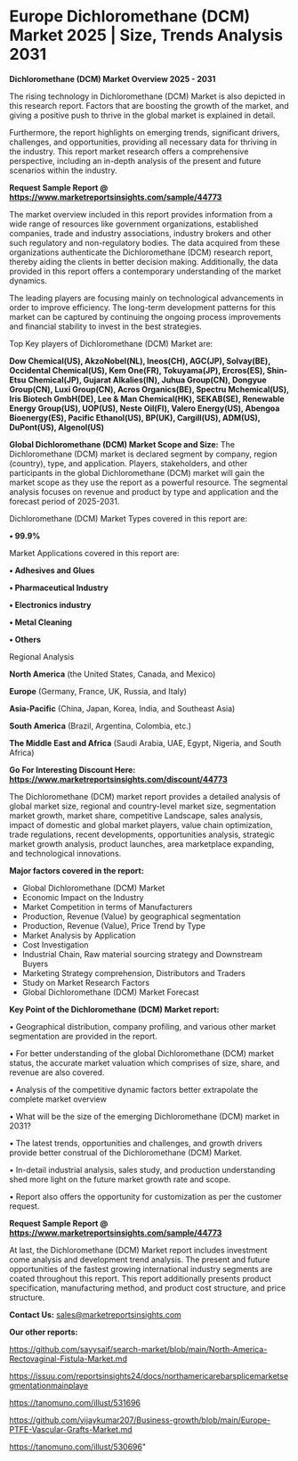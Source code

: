 # Europe Dichloromethane (DCM) Market 2025 | Size, Trends Analysis 2031

<Strong> Dichloromethane (DCM) Market Overview 2025 - 2031</strong>

The rising technology in Dichloromethane (DCM) Market is also depicted in this research report. Factors that are boosting the growth of the market, and giving a positive push to thrive in the global market is explained in detail.

Furthermore, the report highlights on emerging trends, significant drivers, challenges, and opportunities, providing all necessary data for thriving in the industry. This report market research offers a comprehensive perspective, including an in-depth analysis of the present and future scenarios within the industry.

<strong>Request Sample Report @ <a href=https://www.marketreportsinsights.com/sample/44773>https://www.marketreportsinsights.com/sample/44773</a></strong>

The market overview included in this report provides information from a wide range of resources like government organizations, established companies, trade and industry associations, industry brokers and other such regulatory and non-regulatory bodies. The data acquired from these organizations authenticate the Dichloromethane (DCM) research report, thereby aiding the clients in better decision making. Additionally, the data provided in this report offers a contemporary understanding of the market dynamics.

The leading players are focusing mainly on technological advancements in order to improve efficiency. The long-term development patterns for this market can be captured by continuing the ongoing process improvements and financial stability to invest in the best strategies.

Top Key players of Dichloromethane (DCM) Market are:

<strong>Dow Chemical(US), AkzoNobel(NL), Ineos(CH), AGC(JP), Solvay(BE), Occidental Chemical(US), Kem One(FR), Tokuyama(JP), Ercros(ES), Shin-Etsu Chemical(JP), Gujarat Alkalies(IN), Juhua Group(CN), Dongyue Group(CN), Luxi Group(CN), Acros Organics(BE), Spectru Mchemical(US), Iris Biotech GmbH(DE), Lee & Man Chemical(HK), SEKAB(SE), Renewable Energy Group(US), UOP(US), Neste Oil(FI), Valero Energy(US), Abengoa Bioenergy(ES), Pacific Ethanol(US), BP(UK), Cargill(US), ADM(US), DuPont(US), Algenol(US)</strong>

<strong><b>Global Dichloromethane (DCM) Market Scope and Size:</b></strong>
The Dichloromethane (DCM) market is declared segment by company, region (country), type, and application. Players, stakeholders, and other participants in the global Dichloromethane (DCM) market will gain the market scope as they use the report as a powerful resource. The segmental analysis focuses on revenue and product by type and application and the forecast period of 2025-2031.

Dichloromethane (DCM) Market Types covered in this report are:

<strong>•  99.9%</strong>

Market Applications covered in this report are:

<strong>•  Adhesives and Glues

•  Pharmaceutical Industry

•  Electronics industry

•  Metal Cleaning

•  Others</strong> 

Regional Analysis

<strong>North America</strong> (the United States, Canada, and Mexico)

<strong>Europe</strong> (Germany, France, UK, Russia, and Italy)

<strong>Asia-Pacific</strong> (China, Japan, Korea, India, and Southeast Asia)

<strong>South America</strong> (Brazil, Argentina, Colombia, etc.)

<strong>The Middle East and Africa</strong> (Saudi Arabia, UAE, Egypt, Nigeria, and South Africa)

<strong>Go For Interesting Discount Here: <a href=https://www.marketreportsinsights.com/discount/44773>https://www.marketreportsinsights.com/discount/44773</a></strong>

The Dichloromethane (DCM) market report provides a detailed analysis of global market size, regional and country-level market size, segmentation market growth, market share, competitive Landscape, sales analysis, impact of domestic and global market players, value chain optimization, trade regulations, recent developments, opportunities analysis, strategic market growth analysis, product launches, area marketplace expanding, and technological innovations.

<strong><b>Major factors covered in the report:</b></strong>
<ul>
  <li>Global Dichloromethane (DCM) Market </li>
  <li>Economic Impact on the Industry</li>
  <li>Market Competition in terms of Manufacturers</li>
  <li>Production, Revenue (Value) by geographical segmentation</li>
  <li>Production, Revenue (Value), Price Trend by Type</li>
  <li>Market Analysis by Application</li>
  <li>Cost Investigation</li>
  <li>Industrial Chain, Raw material sourcing strategy and Downstream Buyers</li>
  <li>Marketing Strategy comprehension, Distributors and Traders</li>
  <li>Study on Market Research Factors</li>
  <li>Global Dichloromethane (DCM) Market Forecast</li>
</ul>

<strong><b>Key Point of the Dichloromethane (DCM) Market report:</b></strong>

• Geographical distribution, company profiling, and various other market segmentation are provided in the report.

• For better understanding of the global Dichloromethane (DCM) market status, the accurate market valuation which comprises of size, share, and revenue are also covered.

• Analysis of the competitive dynamic factors better extrapolate the complete market overview

• What will be the size of the emerging Dichloromethane (DCM) market in 2031?

• The latest trends, opportunities and challenges, and growth drivers provide better construal of the Dichloromethane (DCM) Market.

• In-detail industrial analysis, sales study, and production understanding shed more light on the future market growth rate and scope.

• Report also offers the opportunity for customization as per the customer request.

<strong>Request Sample Report @ <a href=https://www.marketreportsinsights.com/sample/44773>https://www.marketreportsinsights.com/sample/44773</a></strong>

At last, the Dichloromethane (DCM) Market report includes investment come analysis and development trend analysis. The present and future opportunities of the fastest growing international industry segments are coated throughout this report. This report additionally presents product specification, manufacturing method, and product cost structure, and price structure.

<strong>Contact Us:</strong>
sales@marketreportsinsights.com

<strong>Our other reports:</strong>

<a href=https://github.com/sayysaif/search-market/blob/main/North-America-Rectovaginal-Fistula-Market.md>https://github.com/sayysaif/search-market/blob/main/North-America-Rectovaginal-Fistula-Market.md</a>

<a href=https://issuu.com/reportsinsights24/docs/northamericarebarsplicemarketsegmentationmainplaye>https://issuu.com/reportsinsights24/docs/northamericarebarsplicemarketsegmentationmainplaye</a>

<a href=https://tanomuno.com/illust/531696>https://tanomuno.com/illust/531696</a>

<a href=https://github.com/vijaykumar207/Business-growth/blob/main/Europe-PTFE-Vascular-Grafts-Market.md>https://github.com/vijaykumar207/Business-growth/blob/main/Europe-PTFE-Vascular-Grafts-Market.md</a>

<a href=https://tanomuno.com/illust/530696>https://tanomuno.com/illust/530696</a>"

